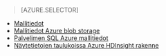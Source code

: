> [AZURE.SELECTOR]
- [Mallitiedot](../articles/machine-learning/machine-learning-data-science-sample-data.md)
- [Mallitiedot Azure blob storage](../articles/machine-learning/machine-learning-data-science-sample-data-blob.md)
- [Palvelimen SQL Azure mallitiedot](../articles/machine-learning/machine-learning-data-science-sample-data-sql-server.md)
- [Näytetietojen taulukoissa Azure HDInsight rakenne](../articles/machine-learning/machine-learning-data-science-sample-data-hive.md)
